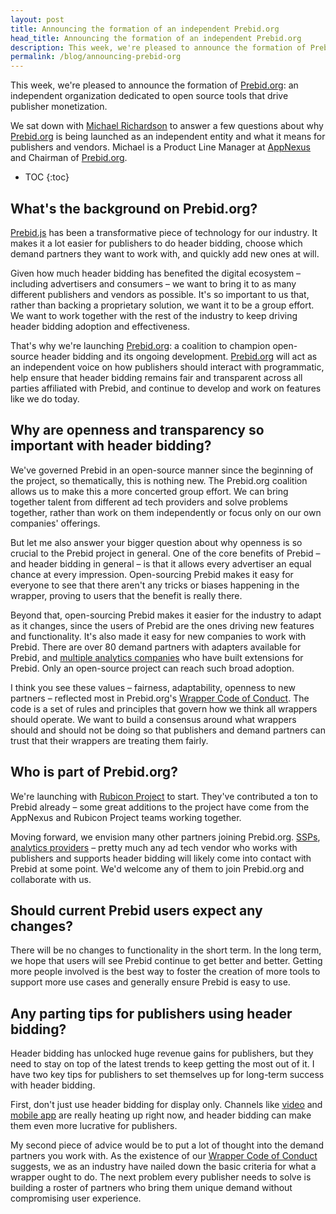 ```yaml
---
layout: post
title: Announcing the formation of an independent Prebid.org
head_title: Announcing the formation of an independent Prebid.org
description: This week, we're pleased to announce the formation of Prebid.org, an independent organization dedicated to open source tools that drive publisher monetization.
permalink: /blog/announcing-prebid-org
---
```


This week, we're pleased to announce the formation of
[Prebid.org](/overview/what-is-prebid-org.html): an
independent organization dedicated to open source tools that drive
publisher monetization.

We sat down with
[Michael Richardson](https://www.linkedin.com/in/mtrichardson/) to
answer a few questions about why
[Prebid.org](/overview/what-is-prebid-org.html) is
being launched as an independent entity and what it means for
publishers and vendors.  Michael is a Product Line Manager at
[AppNexus](https://www.appnexus.com) and Chairman of
[Prebid.org](/overview/what-is-prebid-org.html).

* TOC
{:toc}

## What's the background on Prebid.org?

[Prebid.js]({{site.baseurl}}/overview/getting-started.html) has been a
transformative piece of technology for our industry. It makes it a lot
easier for publishers to do header bidding, choose which demand
partners they want to work with, and quickly add new ones at will.

Given how much header bidding has benefited the digital ecosystem –
including advertisers and consumers – we want to bring it to as many
different publishers and vendors as possible. It's so important to us
that, rather than backing a proprietary solution, we want it to be a
group effort. We want to work together with the rest of the industry
to keep driving header bidding adoption and effectiveness.

That's why we're launching
[Prebid.org](/overview/what-is-prebid-org.html): a
coalition to champion open-source header bidding and its ongoing
development. [Prebid.org](/overview/what-is-prebid-org.html)
will act as an independent voice on how publishers should interact
with programmatic, help ensure that header bidding remains fair and
transparent across all parties affiliated with Prebid, and continue to
develop and work on features like we do today.

## Why are openness and transparency so important with header bidding?

We've governed Prebid in an open-source manner since the beginning of
the project, so thematically, this is nothing new. The Prebid.org
coalition allows us to make this a more concerted group effort. We can
bring together talent from different ad tech providers and solve
problems together, rather than work on them independently or focus
only on our own companies' offerings.

But let me also answer your bigger question about why openness is so
crucial to the Prebid project in general. One of the core benefits of
Prebid – and header bidding in general – is that it allows every
advertiser an equal chance at every impression. Open-sourcing Prebid
makes it easy for everyone to see that there aren't any tricks or
biases happening in the wrapper, proving to users that the benefit is
really there.

Beyond that, open-sourcing Prebid makes it easier for the industry to
adapt as it changes, since the users of Prebid are the ones driving
new features and functionality. It's also made it easy for new
companies to work with Prebid. There are over 80 demand partners with
adapters available for Prebid, and
[multiple analytics companies]({{site.baseurl}}/overview/analytics.html)
who have built extensions for Prebid. Only an open-source project can
reach such broad adoption.

I think you see these values – fairness, adaptability, openness to new
partners – reflected most in Prebid.org's
[Wrapper Code of Conduct]({{site.baseurl}}/wrapper_code_of_conduct.html). The
code is a set of rules and principles that govern how we think all
wrappers should operate. We want to build a consensus around what
wrappers should and should not be doing so that publishers and demand
partners can trust that their wrappers are treating them fairly.

## Who is part of Prebid.org?

We're launching with [Rubicon Project](https://rubiconproject.com) to
start. They've contributed a ton
to Prebid already – some great additions to the project have come from
the AppNexus and Rubicon Project teams working together.

Moving forward, we envision many other partners joining
Prebid.org. [SSPs]({{site.baseurl}}/dev-docs/bidders.html),
[analytics providers]({{site.baseurl}}/overview/analytics.html) –
pretty much any ad tech vendor who works with publishers and supports
header bidding will likely come into contact with Prebid at some
point. We'd welcome any of them to join Prebid.org and collaborate
with us.

## Should current Prebid users expect any changes?

There will be no changes to functionality in the short term. In the
long term, we hope that users will see Prebid continue to get better
and better. Getting more people involved is the best way to foster the
creation of more tools to support more use cases and generally ensure
Prebid is easy to use.

## Any parting tips for publishers using header bidding?

Header bidding has unlocked huge revenue gains for publishers, but
they need to stay on top of the latest trends to keep getting the most
out of it. I have two key tips for publishers to set themselves up for
long-term success with header bidding.

First, don't just use header bidding for display only. Channels like
[video]({{site.baseurl}}/dev-docs/docs-by-format.html) and
[mobile app]({{site.baseurl}}/prebid-mobile) are really heating up
right now, and header bidding can make them even more lucrative for
publishers.

My second piece of advice would be to put a lot of thought into the
demand partners you work with. As the existence of our
[Wrapper Code of Conduct]({{site.baseurl}}/wrapper_code_of_conduct.html)
suggests, we as an industry have nailed down the basic criteria for
what a wrapper ought to do. The next problem every publisher needs to
solve is building a roster of partners who bring them unique demand
without compromising user experience.
